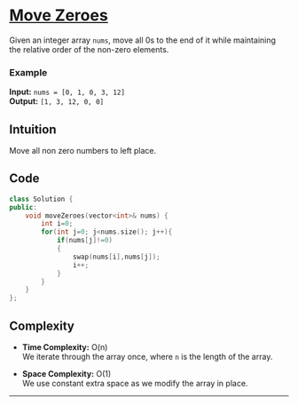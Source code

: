 # [Move Zeroes](https://leetcode.com/problems/move-zeroes/description/)

Given an integer array `nums`, move all 0s to the end of it while maintaining the relative order of the non-zero elements.

### Example

**Input:** `nums = [0, 1, 0, 3, 12]`  
**Output:** `[1, 3, 12, 0, 0]`  

## Intuition

Move all non zero numbers to left place.

## Code

```C++
class Solution {
public:
    void moveZeroes(vector<int>& nums) {
        int i=0;
        for(int j=0; j<nums.size(); j++){
            if(nums[j]!=0)
            {
                swap(nums[i],nums[j]);
                i++;
            }
        }
    }
};
```

## Complexity

- **Time Complexity:** O(n)  
  We iterate through the array once, where `n` is the length of the array.

- **Space Complexity:** O(1)  
  We use constant extra space as we modify the array in place.

---
